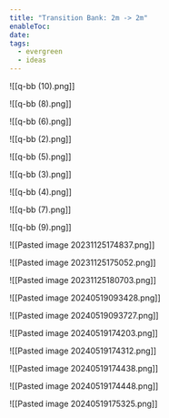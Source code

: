 ```yaml
---
title: "Transition Bank: 2m -> 2m"
enableToc: 
date: 
tags:
  - evergreen
  - ideas
---
```

![[q-bb (10).png]]

![[q-bb (8).png]]

![[q-bb (6).png]]

![[q-bb (2).png]]

![[q-bb (5).png]]

![[q-bb (3).png]]

![[q-bb (4).png]]

![[q-bb (7).png]]

![[q-bb (9).png]]

![[Pasted image 20231125174837.png]]

![[Pasted image 20231125175052.png]]

![[Pasted image 20231125180703.png]]

![[Pasted image 20240519093428.png]]

![[Pasted image 20240519093727.png]]

![[Pasted image 20240519174203.png]]

![[Pasted image 20240519174312.png]]

![[Pasted image 20240519174438.png]]

![[Pasted image 20240519174448.png]]

![[Pasted image 20240519175325.png]]

